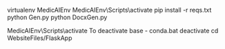 virtualenv MedicAIEnv
MedicAIEnv\Scripts\activate
pip install -r reqs.txt
python Gen.py
python DocxGen.py

MedicAIEnv\Scripts\activate
To deactivate base - conda.bat deactivate
cd WebsiteFiles/FlaskApp
